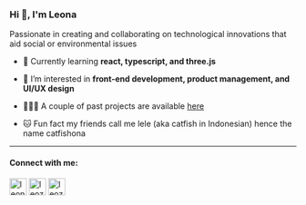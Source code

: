 <h3>Hi 👋, I'm Leona</h3>
Passionate in creating and collaborating on technological innovations that aid social or environmental issues
<br/>

  - 🌱 Currently learning **react, typescript, and three.js**

  - 👀 I’m interested in **front-end development, product management, and UI/UX design**

  - 👩🏽‍💻 A couple of past projects are available [here](https://drive.google.com/file/d/16B1pNLIsCR1YKOZm5Nt9zT6wwkxBmcqW/view?usp=sharing)

  - 🐱 Fun fact my friends call me lele (aka catfish in Indonesian) hence the name catfishona

<hr>
<h4 align="left">Connect with me:</h4>
<div>
<a href="https://linkedin.com/in/leonarose-19" target="blank"><img align="center" src="https://raw.githubusercontent.com/rahuldkjain/github-profile-readme-generator/master/src/images/icons/Social/linked-in-alt.svg" alt="leonarose-19" height="30" width="30" /></a>
<a href="https://dribbble.com/leozarose" target="blank"><img align="center" src="https://raw.githubusercontent.com/rahuldkjain/github-profile-readme-generator/master/src/images/icons/Social/dribbble.svg" alt="leozarose" height="30" width="30" /></a>
<a href="https://medium.com/@leozarose" target="blank"><img align="center" src="https://raw.githubusercontent.com/rahuldkjain/github-profile-readme-generator/master/src/images/icons/Social/medium.svg" alt="leozarose" height="30" width="30" /></a>
</div >
